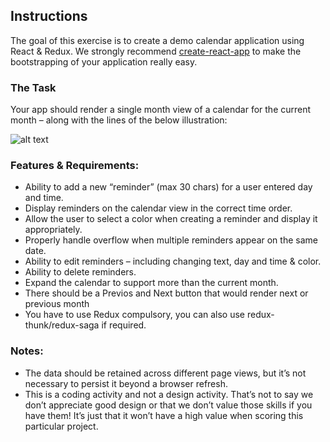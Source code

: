 ## Instructions

The goal of this exercise is to create a demo calendar application using React & Redux. We strongly recommend [create-react-app](https://github.com/facebookincubator/create-react-app) to make the bootstrapping of your application really easy.

### The Task

Your app should render a single month view of a calendar for the current month – along with the lines of the below illustration:

![alt text](https://github.com/codelittinc/react-redux-interview-project/blob/master/calendar.png?raw=true)


### Features & Requirements:

* Ability to add a new “reminder” (max 30 chars) for a user entered day and time.
* Display reminders on the calendar view in the correct time order.
* Allow the user to select a color when creating a reminder and display it appropriately.
* Properly handle overflow when multiple reminders appear on the same date.
* Ability to edit reminders – including changing text, day and time & color.
* Ability to delete reminders.
* Expand the calendar to support more than the current month.
* There should be a Previos and Next button that would render next or previous month
* You have to use Redux compulsory, you can also use redux-thunk/redux-saga if required.


### Notes:

* The data should be retained across different page views, but it’s not necessary to persist it beyond a browser refresh.
* This is a coding activity and not a design activity. That’s not to say we don’t appreciate good design or that we don’t value those skills if you have them! It’s just that it won’t have a high value when scoring this particular project.

